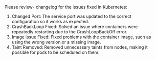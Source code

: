Please review- 
changelog for the issues fixed in Kubernetes:

1. Changed Port: The service port was updated to the correct configuration so it works as expected.
2. CrashBackLoop Fixed: Solved an issue where containers were repeatedly restarting due to the CrashLoopBackOff error.
3. Image Issue Fixed: Fixed problems with the container image, such as using the wrong version or a missing image.
4. Taint Removed: Removed unnecessary taints from nodes, making it possible for pods to be scheduled on them.